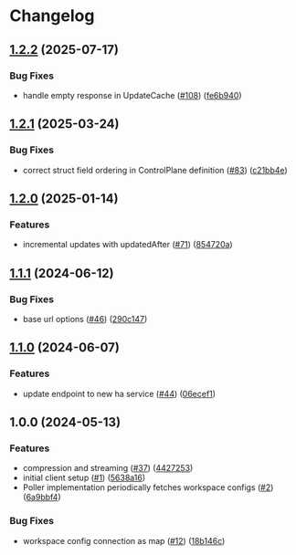 # Changelog

## [1.2.2](https://github.com/rudderlabs/rudder-cp-sdk/compare/v1.2.1...v1.2.2) (2025-07-17)


### Bug Fixes

* handle empty response in UpdateCache ([#108](https://github.com/rudderlabs/rudder-cp-sdk/issues/108)) ([fe6b940](https://github.com/rudderlabs/rudder-cp-sdk/commit/fe6b940aae15b2564b2e6d698531bc26caeb646e))

## [1.2.1](https://github.com/rudderlabs/rudder-cp-sdk/compare/v1.2.0...v1.2.1) (2025-03-24)


### Bug Fixes

* correct struct field ordering in ControlPlane definition ([#83](https://github.com/rudderlabs/rudder-cp-sdk/issues/83)) ([c21bb4e](https://github.com/rudderlabs/rudder-cp-sdk/commit/c21bb4e7e67d454c9d7a5cce7ed9fe0519b4204d))

## [1.2.0](https://github.com/rudderlabs/rudder-cp-sdk/compare/v1.1.1...v1.2.0) (2025-01-14)


### Features

* incremental updates with updatedAfter ([#71](https://github.com/rudderlabs/rudder-cp-sdk/issues/71)) ([854720a](https://github.com/rudderlabs/rudder-cp-sdk/commit/854720ade90c34e5c5effa04dda859f0df89601e))

## [1.1.1](https://github.com/rudderlabs/rudder-cp-sdk/compare/v1.1.0...v1.1.1) (2024-06-12)


### Bug Fixes

* base url options ([#46](https://github.com/rudderlabs/rudder-cp-sdk/issues/46)) ([290c147](https://github.com/rudderlabs/rudder-cp-sdk/commit/290c14795fa8d435d2e8f088b633f23c86df4343))

## [1.1.0](https://github.com/rudderlabs/rudder-cp-sdk/compare/v1.0.0...v1.1.0) (2024-06-07)


### Features

* update endpoint to new ha service ([#44](https://github.com/rudderlabs/rudder-cp-sdk/issues/44)) ([06ecef1](https://github.com/rudderlabs/rudder-cp-sdk/commit/06ecef106a1b05ccbd21c51b5b4b7babc046bbef))

## 1.0.0 (2024-05-13)


### Features

* compression and streaming ([#37](https://github.com/rudderlabs/rudder-cp-sdk/issues/37)) ([4427253](https://github.com/rudderlabs/rudder-cp-sdk/commit/4427253e2bd7fd6d47b4011e32dbddebbc682f9e))
* initial client setup ([#1](https://github.com/rudderlabs/rudder-cp-sdk/issues/1)) ([5638a16](https://github.com/rudderlabs/rudder-cp-sdk/commit/5638a16b99508c0417f7df86e690372aa16e8e34))
* Poller implementation periodically fetches workspace configs ([#2](https://github.com/rudderlabs/rudder-cp-sdk/issues/2)) ([6a9bbf4](https://github.com/rudderlabs/rudder-cp-sdk/commit/6a9bbf4da5c13fc1b6618174e959e83e8005d985))


### Bug Fixes

* workspace config connection as map ([#12](https://github.com/rudderlabs/rudder-cp-sdk/issues/12)) ([18b146c](https://github.com/rudderlabs/rudder-cp-sdk/commit/18b146c507c28b5db6d3a9a10884e599fd6e83c6))
